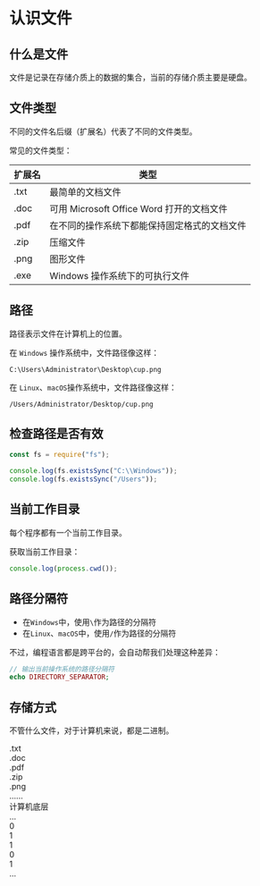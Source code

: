 # 认识文件

## 什么是文件

文件是记录在存储介质上的数据的集合，当前的存储介质主要是硬盘。

## 文件类型

不同的文件名后缀（扩展名）代表了不同的文件类型。

常见的文件类型：

| 扩展名 | 类型                                         |
| ------ | -------------------------------------------- |
| .txt   | 最简单的文档文件                             |
| .doc   | 可用 Microsoft Office Word 打开的文档文件    |
| .pdf   | 在不同的操作系统下都能保持固定格式的文档文件 |
| .zip   | 压缩文件                                     |
| .png   | 图形文件                                     |
| .exe   | Windows 操作系统下的可执行文件               |

## 路径

路径表示文件在计算机上的位置。

在 `Windows` 操作系统中，文件路径像这样：

```
C:\Users\Administrator\Desktop\cup.png
```

在 `Linux`、`macOS`操作系统中，文件路径像这样：

```
/Users/Administrator/Desktop/cup.png
```

## 检查路径是否有效

<div class="run"></div>

```JavaScript
const fs = require("fs");

console.log(fs.existsSync("C:\\Windows"));
console.log(fs.existsSync("/Users"));
```

## 当前工作目录

每个程序都有一个当前工作目录。

获取当前工作目录：

<div class="run"></div>

```JavaScript
console.log(process.cwd());
```

## 路径分隔符

- 在`Windows`中，使用`\`作为路径的分隔符
- 在`Linux`、`macOS`中，使用`/`作为路径的分隔符

不过，编程语言都是跨平台的，会自动帮我们处理这种差异：

<div class="run"></div>

```php
// 输出当前操作系统的路径分隔符
echo DIRECTORY_SEPARATOR;
```

## 存储方式

不管什么文件，对于计算机来说，都是二进制。

<div class="flex flex-col gap-0">
  <div class="flex flex-row gap-2 overflow-x-scroll w-full bg-gray-500/60 p-4 overflow-y-hidden justify-between">
      <div class="brick w-24 py-2 text-center text-base">.txt</div>
      <div class="brick w-24 py-2 text-center text-base">.doc</div>
      <div class="brick w-24 py-2 text-center text-base">.pdf</div>
      <div class="brick w-24 py-2 text-center text-base">.zip</div>
      <div class="brick w-24 py-2 text-center text-base">.png</div>
      <div class="brick w-24 py-2 text-center text-base">......</div>
  </div>

  <div class="bg-yellow flex flex-col items-center p-2 mt-0 gap-2">
    <div>计算机底层</div>
    <div class="flex justify-start gap-1">
      <div class="brick w-8 h-8">...</div>
      <div class="brick w-8 h-8">0</div>
      <div class="brick w-8 h-8">1</div>
      <div class="brick w-8 h-8">1</div>
      <div class="brick w-8 h-8">0</div>
      <div class="brick w-8 h-8">1</div>
      <div class="brick w-8 h-8">...</div>
    </div>
  </div>
</div>
